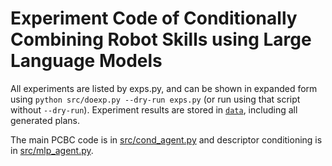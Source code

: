 # Experiment Code of Conditionally Combining Robot Skills using Large Language Models

All experiments are listed by exps.py, and can be shown in expanded form using `python src/doexp.py --dry-run exps.py` (or run using that script without `--dry-run`).
Experiment results are stored in [`data`](data), including all generated plans.

The main PCBC code is in [src/cond_agent.py](src/cond_agent.py) and descriptor conditioning is in [src/mlp_agent.py](src/mlp_agent.py).
